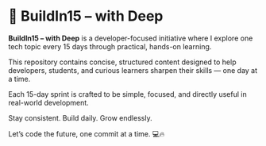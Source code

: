 # 🚀 BuildIn15 – with Deep

**BuildIn15 – with Deep** is a developer-focused initiative where I explore one tech topic every 15 days through practical, hands-on learning.

This repository contains concise, structured content designed to help developers, students, and curious learners sharpen their skills — one day at a time.

Each 15-day sprint is crafted to be simple, focused, and directly useful in real-world development.

Stay consistent. Build daily. Grow endlessly.

Let’s code the future, one commit at a time. 💻🔥
